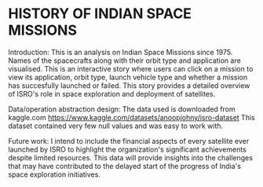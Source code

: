 # HISTORY OF INDIAN SPACE MISSIONS

Introduction: This is an analysis on Indian Space Missions since 1975. 
Names of the spacecrafts along with their orbit type and application are visualised. 
This is an interactive story where users can click on a mission to view its application, 
orbit type, launch vehicle type and whether a mission has succesfully launched or failed. 
This story provides a detailed overview of ISRO's role in space exploration and deployment
of satellites.

Data/operation abstraction design: The data used is downloaded from kaggle.com
https://www.kaggle.com/datasets/anoopjohny/isro-dataset
This dataset contained very few null values and was easy to work with.

Future work:
I intend to include the financial aspects of every satellite ever launched by ISRO to 
highlight the organization's significant achievements despite limited resources. This data 
will provide insights into the challenges that may have contributed to the delayed start
of the progress of India's space exploration initiatives.

